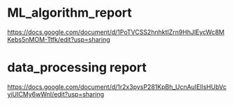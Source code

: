 # ML_algorithm_report
https://docs.google.com/document/d/1PoTVCSS2hnhktIZrn9HhJlEycWc8MKebs5nMOM-Ttfk/edit?usp=sharing
# data_processing report
https://docs.google.com/document/d/1r2x3pysP281KpBh_UcnAuIEIlsHUbVcyiUICMy6wWnI/edit?usp=sharing
